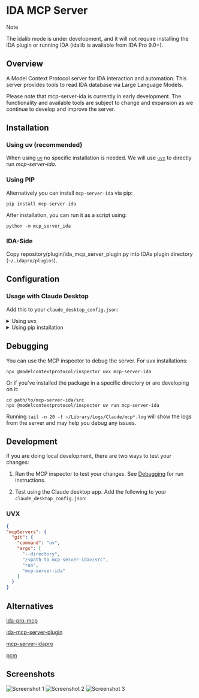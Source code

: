 # IDA MCP Server

> [!NOTE]
> The idalib mode is under development, and it will not require installing the IDA plugin or running IDA (idalib is available from IDA Pro 9.0+).

## Overview

A Model Context Protocol server for IDA interaction and automation. This server provides tools to read IDA database via Large Language Models.

Please note that mcp-server-ida is currently in early development. The functionality and available tools are subject to change and expansion as we continue to develop and improve the server.

## Installation

### Using uv (recommended)

When using [`uv`](https://docs.astral.sh/uv/) no specific installation is needed. We will
use [`uvx`](https://docs.astral.sh/uv/guides/tools/) to directly run *mcp-server-ida*.

### Using PIP

Alternatively you can install `mcp-server-ida` via pip:

```
pip install mcp-server-ida
```

After installation, you can run it as a script using:

```
python -m mcp_server_ida
```

### IDA-Side

Copy repository/plugin/ida_mcp_server_plugin.py into IDAs plugin directory (`~/.idapro/plugins`).


## Configuration

### Usage with Claude Desktop

Add this to your `claude_desktop_config.json`:

<details>
<summary>Using uvx</summary>

```json
"mcpServers": {
  "git": {
    "command": "uvx",
    "args": [
        "mcp-server-ida"
    ]
  }
}
```
</details>

<details>
<summary>Using pip installation</summary>

```json
"mcpServers": {
  "git": {
    "command": "python",
    "args": [
        "-m", 
        "mcp_server_ida"
    ]
  }
}
```
</details>

## Debugging

You can use the MCP inspector to debug the server. For uvx installations:

```
npx @modelcontextprotocol/inspector uvx mcp-server-ida
```

Or if you've installed the package in a specific directory or are developing on it:

```
cd path/to/mcp-server-ida/src
npx @modelcontextprotocol/inspector uv run mcp-server-ida
```

Running `tail -n 20 -f ~/Library/Logs/Claude/mcp*.log` will show the logs from the server and may
help you debug any issues.

## Development

If you are doing local development, there are two ways to test your changes:

1. Run the MCP inspector to test your changes. See [Debugging](#debugging) for run instructions.

2. Test using the Claude desktop app. Add the following to your `claude_desktop_config.json`:

### UVX
```json
{
"mcpServers": {
  "git": {
    "command": "uv",
    "args": [ 
      "--directory",
      "/<path to mcp-server-ida>/src",
      "run",
      "mcp-server-ida"
    ]
  }
}
```

## Alternatives
[ida-pro-mcp](https://github.com/mrexodia/ida-pro-mcp)

[ida-mcp-server-plugin](https://github.com/taida957789/ida-mcp-server-plugin)

[mcp-server-idapro](https://github.com/fdrechsler/mcp-server-idapro)

[pcm](https://github.com/rand-tech/pcm)


## Screenshots

![Screenshot 1](Screenshots/iShot_2025-03-15_19.04.06.png)
![Screenshot 2](Screenshots/iShot_2025-03-15_18.54.53.png)
![Screenshot 3](Screenshots/iShot_2025-03-15_19.06.27.png)
